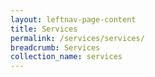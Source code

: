 ```yaml
---
layout: leftnav-page-content
title: Services
permalink: /services/services/
breadcrumb: Services
collection_name: services
---
```

